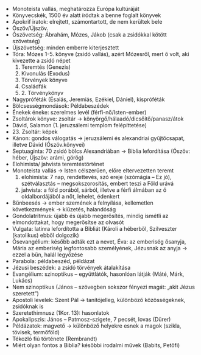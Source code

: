  - Monoteista vallás, meghatározza Európa kultúráját
 - Könyvecskék, 1500 év alatt íródtak a benne foglalt könyvek
 - Apokrif iratok: elrejtett, számontartott, de nem kerültek bele
 - Ószöv/Újszöv.
 - Ószövetség: Ábrahám, Mózes, Jákob (csak a zsidókkal kötött szövetség)
 - Újszövetség: minden emberre kiterjesztett
 - Tóra: Mózes 1-5. könyve (zsidó vallás), azért Mózesről, mert ő volt, aki kivezette a zsidó népet
   1. Teremtés (Genezis)
   2. Kivonulás (Exodus)
   3. Törvények könyve
   4. Családfák
   5. 2\. Törvénykönyv
 - Nagypróféták (Ésaiás, Jeremiás, Ezékiel, Dániel), kispróféták
 - Bölcsességmondások: Példabeszédek
 - Énekek éneke: szerelmes levél (férfi-nő/Isten-ember)
 - Zsoltárok könyve: zsoltár → könyörgő/hálaadó/dicsőítő/panasz/átok
 - Dávid, Salamon (1. jeruzsálemi templom felépíttetése)
 - 23\. Zsoltár: képek
 - Kánon: gondos válogatás → jeruzsálemi és alexandriai gyűjtőcsapat, illetve Dávid (Ószöv.könyvei)
 - Septuaginta: 70 zsidó bölcs Alexandriában → Biblia lefordítása (Ószöv: héber, Újszöv: arámi, görög)
 - Elohimista/ jahvista teremtéstörténet
 - Monoteista vallás → Isten célszerűen, előre eltervezetten teremt
   1. elohimista: 7 nap, rendettevés, szó ereje (szómágia – Ez jó), szétválasztás – megsokszorosítás, embert teszi a Föld urává
   2. jahvista: a föld porából, sárból, illetve a férfi álmában az ő oldalbordájából a nőt, lehelet, édenkert
 - Bűnbeesés → ember szemének a felnyílása, kellemetlen következmények → kiűzetés, halandóság
 - Gondolatritmus: újabb és újabb megerősítés, mindig ismétli az elmondottakat, hogy megerősítse az olvasót
 - Vulgata: latinra lefordította a Bibliát (Károli a héberből, Szilveszter (katolikus) ebből dolgozik)
 - Ősevangélium: később adták ezt a nevet, Éva: az emberiség ősanyja, Mária az emberiség legfontosabb személyének, Jézusnak az anyja → ezzel a bűn, halál legyőzése
 - Parabola: példabeszéd, példázat
 - Jézusi beszédek: a zsidó törvények átalakítása
 - Evangélium: szinoptikus – együttlátók, hasonlóan látják (Máté, Márk, Lukács)
 - Nem szinoptikus (János – szövegben sokszor fényezi magát: „akit Jézus szeretett”)
 - Apostoli levelek: Szent Pál → tanítójelleg, különböző közösségeknek, zsidóknak is
 - Szeretethimnusz (1Kor. 13): hasonlatok
 - Apokalipszis: János – Patmosz-szigete, 7 pecsét, lovas (Dürer)
 - Példázatok: magvető → különböző helyekre esnek a magok (szikla, tövisek, termőföld)
 - Tékozló fiú története (Rembrandt)
 - Miért olyan fontos a Biblia? későbbi irodalmi művek (Babits, Petőfi)
